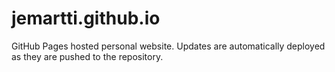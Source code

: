 # jemartti.github.io

GitHub Pages hosted personal website. Updates are automatically deployed as they are pushed to the repository.
